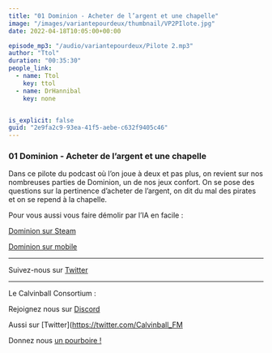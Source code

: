 ```yaml
---
title: "01 Dominion - Acheter de l’argent et une chapelle"
image: "/images/variantepourdeux/thumbnail/VP2PIlote.jpg"
date: 2022-04-18T10:05:00+00:00

episode_mp3: "/audio/variantepourdeux/Pilote 2.mp3"
author: "Ttol"
duration: "00:35:30"
people_link: 
  - name: Ttol
    key: ttol
  - name: DrHannibal
    key: none


is_explicit: false
guid: "2e9fa2c9-93ea-41f5-aebe-c632f9405c46"
---
```


<PodcastHeader/>

### 01 Dominion - Acheter de l’argent et une chapelle

Dans ce pilote du podcast où l’on joue à deux et pas plus, on revient sur nos nombreuses parties de Dominion, un de nos jeux confort. On se pose des questions sur la pertinence d’acheter de l’argent, on dit du mal des pirates et on se repend à la chapelle. 


Pour vous aussi vous faire démolir par l’IA en facile : 

[Dominion sur Steam](https://store.steampowered.com/app/1131620/Dominion/)

[Dominion sur mobile](https://play.google.com/store/apps/details?id=com.templegatesgames.DominionAndroid&gl=FR)

---------------------------

Suivez-nous sur [Twitter](https://twitter.com/Vp2Podcast)

---------------------------

Le Calvinball Consortium :

Rejoignez nous sur [Discord](https://discord.gg/4RnA9v7)

Aussi sur [Twitter](https://twitter.com/Calvinball_FM

Donnez nous [un pourboire !](https://patreon.com/calvinball)
